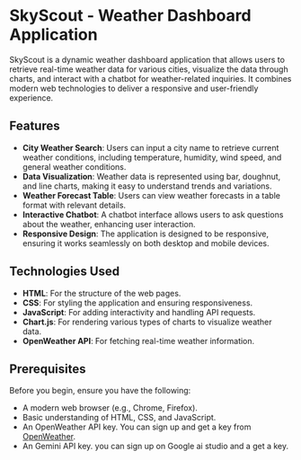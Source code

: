 # SkyScout - Weather Dashboard Application

SkyScout is a dynamic weather dashboard application that allows users to retrieve real-time weather data for various cities, visualize the data through charts, and interact with a chatbot for weather-related inquiries. It combines modern web technologies to deliver a responsive and user-friendly experience.

## Features

- **City Weather Search**: Users can input a city name to retrieve current weather conditions, including temperature, humidity, wind speed, and general weather conditions.
- **Data Visualization**: Weather data is represented using bar, doughnut, and line charts, making it easy to understand trends and variations.
- **Weather Forecast Table**: Users can view weather forecasts in a table format with relevant details.
- **Interactive Chatbot**: A chatbot interface allows users to ask questions about the weather, enhancing user interaction.
- **Responsive Design**: The application is designed to be responsive, ensuring it works seamlessly on both desktop and mobile devices.

## Technologies Used

- **HTML**: For the structure of the web pages.
- **CSS**: For styling the application and ensuring responsiveness.
- **JavaScript**: For adding interactivity and handling API requests.
- **Chart.js**: For rendering various types of charts to visualize weather data.
- **OpenWeather API**: For fetching real-time weather information.

## Prerequisites

Before you begin, ensure you have the following:

- A modern web browser (e.g., Chrome, Firefox).
- Basic understanding of HTML, CSS, and JavaScript.
- An OpenWeather API key. You can sign up and get a key from [OpenWeather](https://openweathermap.org/api).
- An Gemini API key. you can sign up on Google ai studio and a get a key.


